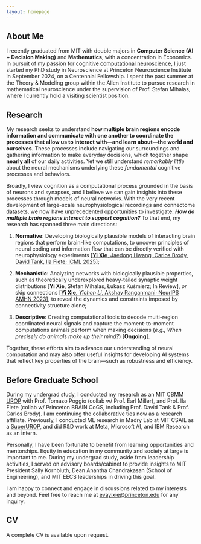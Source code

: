 ```yaml
---
layout: homepage
---
```


## About Me

I recently graduated from MIT with double majors in <b>Computer Science (AI + Decision Making)</b> and <b>Mathematics</b>, with a concentration in Economics. In pursuit of my passion for <a href="https://www.nature.com/articles/s41593-018-0210-5#:~:text=The%20goal%20of%20cognitive%20computational,perform%20real%2Dworld%20cognitive%20tasks" target="_blank">cognitive computational neuroscience</a>, I just started my PhD study in Neuroscience at Princeton Neuroscience Institute in September 2024, on a Centennial Fellowship. I spent the past summer at the Theory & Modeling group within the Allen Institute to pursue research in mathematical neuroscience under the supervision of Prof. Stefan Mihalas, where I currently hold a visiting scientist position.

## Research

My research seeks to understand <b>how multiple brain regions encode information and communicate with one another to coordinate the processes that allow us to interact with—and learn about—the world and ourselves</b>. These processes include navigating our surroundings and gathering information to make everyday decisions, which together shape <b>nearly all</b> of our daily activities. Yet we still understand <em>remarkably little</em> about the neural mechanisms underlying these <em>fundamental</em> cognitive processes and behaviors.

Broadly, I view cognition as a computational process grounded in the basis of neurons and synapses, and I believe we can gain insights into these processes through models of neural networks. With the very recent development of large-scale neurophysiological recordings and connectome datasets, we now have unprecedented opportunities to investigate: <b><em>How do multiple brain regions interact to support cognition?</em></b>  To that end, my research has spanned three main directions:

1. <b>Normative</b>: Developing biologically plausible models of interacting brain regions that perform brain-like computations, to uncover principles of neural coding and information flow that can be directly verified with neurophysiology experiments <a href="https://2024.ccneuro.org/pdf/70_Paper_authored_tower_task_ccn_authored.pdf" target="_blank">[<b>Yi Xie</b>, Jaedong Hwang, Carlos Brody, David Tank, Ila Fiete; ICML 2025]</a>;

2. <b>Mechanistic</b>: Analyzing networks with biologically plausible properties, such as theoretically underexplored heavy-tailed synaptic weight distributions <a href="#" style="pointer-events:none; cursor:default; text-decoration:none;">[<b>Yi Xie</b>, Stefan Mihalas, Łukasz Kuśmierz; In Review]</a>, <em>or</em> skip connections <a href="https://openreview.net/forum?id=EJmgk8vXMQ" target="_blank">[<b>Yi Xie<sup>*</sup></b>, Yichen Li<sup>*</sup>, Akshay Ranganmani; NeurIPS AMHN 2023]</a>, to reveal the dynamics and constraints imposed by connectivity structure alone;

3. <b>Descriptive</b>: Creating computational tools to decode multi-region coordinated neural signals and capture the moment-to-moment computations animals perform when making decisions (<em>e.g., When precisely do animals make up their mind?</em>) <a href="#" style="pointer-events:none; cursor:default; text-decoration:none;">[<b>Ongoing</b>]</a>.

Together, these efforts aim to advance our understanding of neural computation and may also offer useful insights for developing AI systems that reflect key properties of the brain—such as robustness and efficiency.

<!-- I am interested in how population of neurons encodes information and participates in learning, memory, and other cognitive functions. Additionally, I am interested in exploring any low dimensional representations being shared across various tasks and/or organisms. I study this line of work through close collaboration with experimentalists, and keep an eye out for their potential applications in building intelligent systems or understanding neurological disorders. -->

## Before Graduate School

During my undergrad study, I conducted my research as an MIT CBMM [UROP](https://cbmm.mit.edu/about/people/xie) with Prof. Tomaso Poggio (collab w/ Prof. Earl Miller), and Prof. Ila Fiete (collab w/ Princeton BRAIN CoGS, including Prof. David Tank & Prof. Carlos Brody). I am continuing the collaborative ties now as a research affiliate. Previously, I conducted ML research in Madry Lab at MIT CSAIL as a [SuperUROP](https://superurop.mit.edu/scholars/eva-yi-xie/), and did R&D work at Meta, Microsoft AI, and IBM Research as an intern.

Personally, I have been fortunate to benefit from learning opportunities and mentorships. Equity in education in my community and society at large is important to me. During my undergrad study, aside from leadership activities, I served on advisory boards/cabinet to provide insights to MIT President Sally Kornbluth, Dean Anantha Chandrakasan (School of Engineering), and MIT EECS leaderships in driving this goal.

I am happy to connect and engage in discussions related to my interests and beyond. Feel free to reach me at [evayixie@princeton.edu](mailto:evayixie@princeton.edu) for any inquiry. 

<!-- <h2 id="research">Research Interests</h2>
Include but not limited to:
- <strong>Theoretical/Computational Neuroscience:<strong> learning, memory, cognition, population coding, attractor model.
- <strong>Machine Learning:<strong> biologically plausible learning system, AI Alignment and safe deployment. Exploring AI regulation + policy making.
- <strong>NeuroAI:<strong> A combo of both displines, where the brain inspires better learning algorithm, and AI aids our understanding of the brain.

I believe good research needs both the depth and breath of knowledge and understanding. This enables meaningful associations, and thus leads to breakthroughs. So, I am always open to new things :) Before <strong>CompNeuro<strong> and <strong>NeuroAI<strong>, I did research in <strong>Bionics<strong>, <strong>Nuclear Science<strong>, and <strong>Genomics<strong>. -->

## CV

A complete CV is available upon request.
<!-- [Last Updated Oct 27, 2024] See my CV <a href="Yi_Xie_Neuro.pdf" target="_blank">here</a>. -->

<!-- {% include_relative _includes/misc.md %} -->